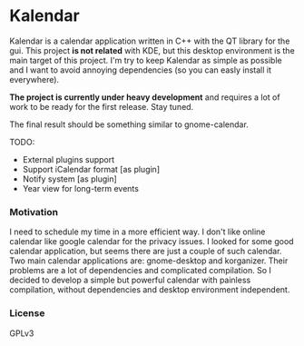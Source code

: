 # Kalendar

Kalendar is a calendar application written in C++ with the QT library for the gui. This project **is not related** with KDE, but this desktop environment is the main target of this project. I'm try to keep Kalendar as simple as possible and I want to avoid annoying dependencies (so you can easly install it everywhere).

**The project is currently under heavy development** and requires a lot of work to be ready for the first release. Stay tuned.

The final result should be something similar to gnome-calendar.

TODO:
* External plugins support
* Support iCalendar format [as plugin]
* Notify system [as plugin]
* Year view for long-term events

### Motivation
I need to schedule my time in a more efficient way. I don't like online calendar like google calendar for the privacy issues. I looked for some good calendar application, but seems there are just a couple of such calendar. Two main calendar applications are: gnome-desktop and korganizer. Their problems are a lot of dependencies and complicated compilation. So I decided to develop a simple but powerful calendar with painless compilation, without dependencies and desktop environment independent.

### License
GPLv3
